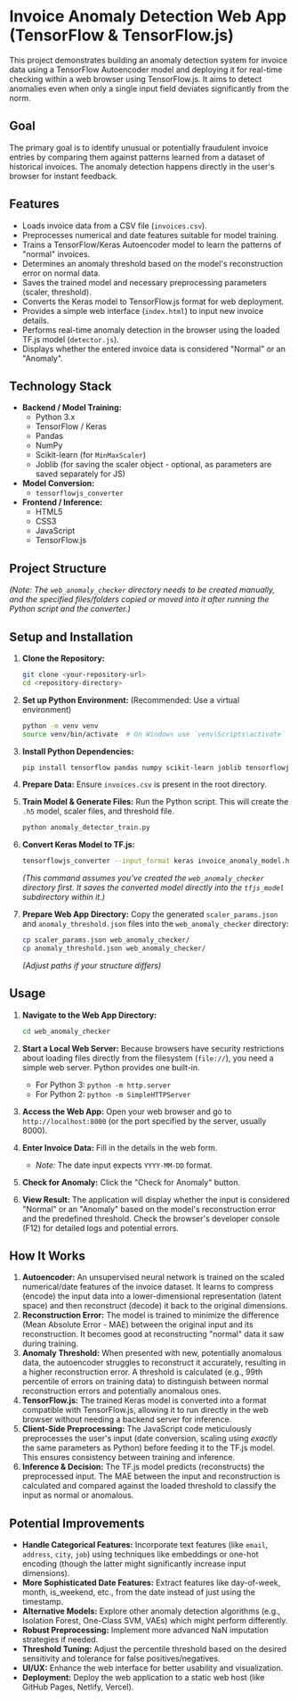 # Invoice Anomaly Detection Web App (TensorFlow & TensorFlow.js)

This project demonstrates building an anomaly detection system for invoice data using a TensorFlow Autoencoder model and deploying it for real-time checking within a web browser using TensorFlow.js. It aims to detect anomalies even when only a single input field deviates significantly from the norm.

## Goal

The primary goal is to identify unusual or potentially fraudulent invoice entries by comparing them against patterns learned from a dataset of historical invoices. The anomaly detection happens directly in the user's browser for instant feedback.

## Features

*   Loads invoice data from a CSV file (`invoices.csv`).
*   Preprocesses numerical and date features suitable for model training.
*   Trains a TensorFlow/Keras Autoencoder model to learn the patterns of "normal" invoices.
*   Determines an anomaly threshold based on the model's reconstruction error on normal data.
*   Saves the trained model and necessary preprocessing parameters (scaler, threshold).
*   Converts the Keras model to TensorFlow.js format for web deployment.
*   Provides a simple web interface (`index.html`) to input new invoice details.
*   Performs real-time anomaly detection in the browser using the loaded TF.js model (`detector.js`).
*   Displays whether the entered invoice data is considered "Normal" or an "Anomaly".

## Technology Stack

*   **Backend / Model Training:**
    *   Python 3.x
    *   TensorFlow / Keras
    *   Pandas
    *   NumPy
    *   Scikit-learn (for `MinMaxScaler`)
    *   Joblib (for saving the scaler object - optional, as parameters are saved separately for JS)
*   **Model Conversion:**
    *   `tensorflowjs_converter`
*   **Frontend / Inference:**
    *   HTML5
    *   CSS3
    *   JavaScript
    *   TensorFlow.js

## Project Structure


*(Note: The `web_anomaly_checker` directory needs to be created manually, and the specified files/folders copied or moved into it after running the Python script and the converter.)*

## Setup and Installation

1.  **Clone the Repository:**
    ```bash
    git clone <your-repository-url>
    cd <repository-directory>
    ```

2.  **Set up Python Environment:** (Recommended: Use a virtual environment)
    ```bash
    python -m venv venv
    source venv/bin/activate  # On Windows use `venv\Scripts\activate`
    ```

3.  **Install Python Dependencies:**
    ```bash
    pip install tensorflow pandas numpy scikit-learn joblib tensorflowjs
    ```

4.  **Prepare Data:** Ensure `invoices.csv` is present in the root directory.

5.  **Train Model & Generate Files:** Run the Python script. This will create the `.h5` model, scaler files, and threshold file.
    ```bash
    python anomaly_detector_train.py
    ```

6.  **Convert Keras Model to TF.js:**
    ```bash
    tensorflowjs_converter --input_format keras invoice_anomaly_model.h5 web_anomaly_checker/tfjs_model
    ```
    *(This command assumes you've created the `web_anomaly_checker` directory first. It saves the converted model directly into the `tfjs_model` subdirectory within it.)*

7.  **Prepare Web App Directory:** Copy the generated `scaler_params.json` and `anomaly_threshold.json` files into the `web_anomaly_checker` directory:
    ```bash
    cp scaler_params.json web_anomaly_checker/
    cp anomaly_threshold.json web_anomaly_checker/
    ```
    *(Adjust paths if your structure differs)*

## Usage

1.  **Navigate to the Web App Directory:**
    ```bash
    cd web_anomaly_checker
    ```

2.  **Start a Local Web Server:** Because browsers have security restrictions about loading files directly from the filesystem (`file://`), you need a simple web server. Python provides one built-in.
    *   For Python 3: `python -m http.server`
    *   For Python 2: `python -m SimpleHTTPServer`

3.  **Access the Web App:** Open your web browser and go to `http://localhost:8000` (or the port specified by the server, usually 8000).

4.  **Enter Invoice Data:** Fill in the details in the web form.
    *   *Note:* The date input expects `YYYY-MM-DD` format.

5.  **Check for Anomaly:** Click the "Check for Anomaly" button.

6.  **View Result:** The application will display whether the input is considered "Normal" or an "Anomaly" based on the model's reconstruction error and the predefined threshold. Check the browser's developer console (F12) for detailed logs and potential errors.

## How It Works

1.  **Autoencoder:** An unsupervised neural network is trained on the scaled numerical/date features of the invoice dataset. It learns to compress (encode) the input data into a lower-dimensional representation (latent space) and then reconstruct (decode) it back to the original dimensions.
2.  **Reconstruction Error:** The model is trained to minimize the difference (Mean Absolute Error - MAE) between the original input and its reconstruction. It becomes good at reconstructing "normal" data it saw during training.
3.  **Anomaly Threshold:** When presented with new, potentially anomalous data, the autoencoder struggles to reconstruct it accurately, resulting in a higher reconstruction error. A threshold is calculated (e.g., 99th percentile of errors on training data) to distinguish between normal reconstruction errors and potentially anomalous ones.
4.  **TensorFlow.js:** The trained Keras model is converted into a format compatible with TensorFlow.js, allowing it to run directly in the web browser without needing a backend server for inference.
5.  **Client-Side Preprocessing:** The JavaScript code meticulously preprocesses the user's input (date conversion, scaling using *exactly* the same parameters as Python) before feeding it to the TF.js model. This ensures consistency between training and inference.
6.  **Inference & Decision:** The TF.js model predicts (reconstructs) the preprocessed input. The MAE between the input and reconstruction is calculated and compared against the loaded threshold to classify the input as normal or anomalous.

## Potential Improvements

*   **Handle Categorical Features:** Incorporate text features (like `email`, `address`, `city`, `job`) using techniques like embeddings or one-hot encoding (though the latter might significantly increase input dimensions).
*   **More Sophisticated Date Features:** Extract features like day-of-week, month, is_weekend, etc., from the date instead of just using the timestamp.
*   **Alternative Models:** Explore other anomaly detection algorithms (e.g., Isolation Forest, One-Class SVM, VAEs) which might perform differently.
*   **Robust Preprocessing:** Implement more advanced NaN imputation strategies if needed.
*   **Threshold Tuning:** Adjust the percentile threshold based on the desired sensitivity and tolerance for false positives/negatives.
*   **UI/UX:** Enhance the web interface for better usability and visualization.
*   **Deployment:** Deploy the web application to a static web host (like GitHub Pages, Netlify, Vercel).
